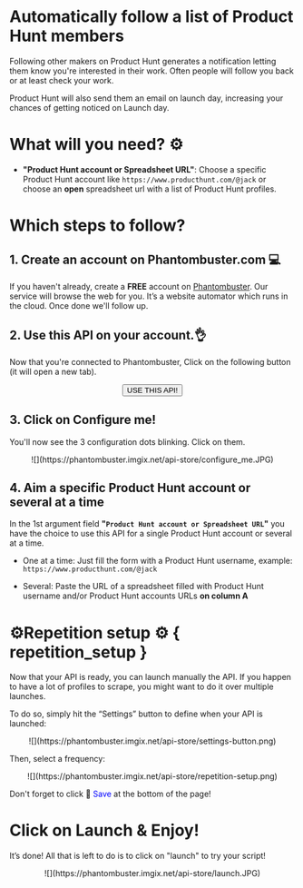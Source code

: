 # Automatically follow a list of Product Hunt members

Following other makers on Product Hunt generates a notification letting them know you're interested in their work. Often people will follow you back or at least check your work.

Product Hunt will also send them an email on launch day, increasing your chances of getting noticed on Launch day.

# What will you need? ⚙️
- **"Product Hunt account or Spreadsheet URL"**: Choose a specific Product Hunt account like `https://www.producthunt.com/@jack` or choose an **open** spreadsheet url with a list of Product Hunt profiles.

# Which steps to follow?
## 1. Create an account on Phantombuster.com 💻
If you haven't already, create a **FREE** account on [Phantombuster](https://phantombuster.com/register). Our service will browse the web for you. It’s a website automator which runs in the cloud. Once done we'll follow up.


## 2. Use this API on your account.👌
Now that you're connected to Phantombuster, Click on the following button (it will open a new tab).

<center><button type="button" class="btn btn-warning callToAction" onclick="useThisApi()">USE THIS API!</button></center>

## 3. Click on Configure me!
You'll now see the 3 configuration dots blinking. Click on them.

<center>![](https://phantombuster.imgix.net/api-store/configure_me.JPG)</center>

## 4. Aim a specific Product Hunt account or several at a time
In the 1st argument field **"`Product Hunt account or Spreadsheet URL`"** you have the choice to use this API for a single Product Hunt account or several at a time.

* One at a time: Just fill the form with a Product Hunt username, example: `https://www.producthunt.com/@jack`

* Several: Paste the URL of a spreadsheet filled with Product Hunt username and/or Product Hunt accounts URLs **on column A**
# ⚙️️Repetition setup ⚙️ { repetition_setup }

Now that your API is ready, you can launch manually the API. If you happen to have a lot of profiles to scrape, you might want to do it over multiple launches.

To do so, simply hit the “Settings” button to define when your API is launched:

<center>![](https://phantombuster.imgix.net/api-store/settings-button.png)</center>

Then, select a frequency:

<center>![](https://phantombuster.imgix.net/api-store/repetition-setup.png)</center>

Don't forget to click 💾 <span style="color:blue">Save</span> at the bottom of the page!

# Click on Launch & Enjoy!
It’s done! All that is left to do is to click on "launch" to try your script!
<center>![](https://phantombuster.imgix.net/api-store/launch.JPG)</center>